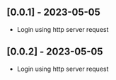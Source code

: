 ## [0.0.1] - 2023-05-05

* Login using http server request

## [0.0.2] - 2023-05-05

* Login using http server request